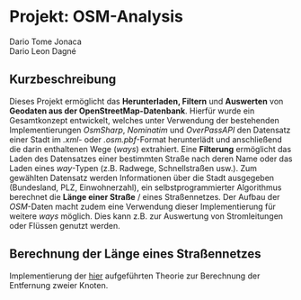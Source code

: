 # Projekt: OSM-Analysis

Dario Tome Jonaca  
Dario Leon Dagné

## Kurzbeschreibung

Dieses Projekt ermöglicht das **Herunterladen, Filtern** und **Auswerten** von **Geodaten aus der OpenStreetMap-Datenbank**. 
Hierfür wurde ein Gesamtkonzept entwickelt, welches unter Verwendung der bestehenden Implementierungen _OsmSharp_, _Nominatim_ und _OverPassAPI_ den Datensatz einer Stadt im _.xml_- oder _.osm.pbf_-Format herunterlädt und anschließend die darin enthaltenen Wege (_ways_) extrahiert. Eine **Filterung** ermöglicht das Laden des Datensatzes einer bestimmten Straße nach deren Name oder das Laden eines _way_-Typen (z.B. Radwege, Schnellstraßen usw.). Zum gewählten Datensatz werden Informationen über die Stadt ausgegeben (Bundesland, PLZ, Einwohnerzahl), ein selbstprogrammierter Algorithmus berechnet die **Länge einer Straße** / eines Straßennetzes. Der Aufbau der _OSM_-Daten macht zudem eine Verwendung dieser Implementierung für weitere _ways_ möglich. Dies kann z.B. zur Auswertung von Stromleitungen oder Flüssen genutzt werden.

## Berechnung der Länge eines Straßennetzes

Implementierung der [hier](https://github.com/DarioDagne/OSM-Analysis/wiki/Berechnung-der-Stra%C3%9Fenl%C3%A4nge-aus-geographischen-Koordinaten) aufgeführten Theorie zur Berechnung der Entfernung zweier Knoten.
